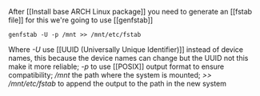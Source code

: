 After [[Install base ARCH Linux package]] you need to generate an [[fstab file]] for this we're going to use [[genfstab]] 
```console
genfstab -U -p /mnt >> /mnt/etc/fstab
```

Where *-U* use [[UUID (Universally Unique Identifier)]] instead of device names, this because the device names can change but the UUID not this make it more reliable; *-p* to use [[POSIX]] output format to ensure compatibility; */mnt* the path where the system is mounted; *>> /mnt/etc/fstab* to append the output to the path in the new system